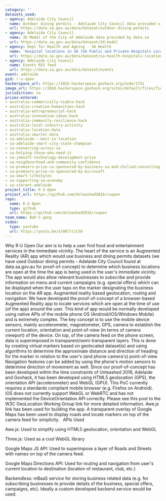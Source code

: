 ```yaml
---
category: ''
datasets_used:
- agency: Adelaide City Council
  name: Outdoor dining permits - Adelaide City Council data provided via data.sa
  url: https://data.sa.gov.au/data/dataset/outdoor-dining-permits
- agency: Adelaide City Council
  name: 3D Model of the City of Adelaide data provided by data.sa
  url: https://data.sa.gov.au/data/dataset/3d-model
- agency: Dept for Health and Ageing - SA Health
  name: 'Hospital locations in SA (SA Public and Private Hospitals Locations):'
  url: https://data.sa.gov.au/data/dataset/sa-health-hospitals-locations
- agency: Adelaide City Council
  name: Events RSS feed
  url: https://data.sa.gov.au/data/dataset/events
event: adelaide
gid: r-u-open
hackerspace_url: https://2016.hackerspace.govhack.org/node/1751
image_url: https://2016.hackerspace.govhack.org/sites/default/files/field/image/RU%20Open.png
jurisdiction: sa
prizes-entered:
- australia-commerically-viable-hack
- australia-creative-humanities-hack
- australia-entrepreneurial-hack
- australia-innovative-ideas-hack
- australia-community-resilience-hack
- australia-local-industry-activity
- australia-location-data
- australia-smarter-data
- sa-adelaide---best-in-location
- sa-adelaide-smart-city-state-champion
- sa-connecting-across-sa
- sa-helping-those-who-need-it
- sa-jemsoft-technology-development-prize
- sa-neighbourhood-and-community-confidence
- sa-premiers-prize-co-sponsored-by-business-sa-and-chiliad-consulting
- sa-premiers-prize-co-sponsored-by-microsoft
- sa-smart-lifestyles
- sa-supporting-sa-economy
- sa-vibrant-adelaide
project_title: R U Open
project_url: https://github.com/Unleashed2016/ruopen
repo:
  name: R U Open
  type: github
  url: https://github.com/Unleashed2016/ruopen
team_name: Bob's gang
video:
  type: youtube
  url: https://youtu.be/al08lttiCS0
---
```


Why R U Open
Our aim is to help a user find food and entertainment services in the immediate vicinity. The heart of the service is an Augmented Reality (AR) app which would use business and dining permits datasets (we have used Outdoor dining permits - Adelaide City Council found at data.sa.gov.au for proof-of-concept) to determine which business locations are open at the time the app is being used in the user's immediate vicinity.
The app would also allow relevant businesses to subscribe and provide information on menu and current campaigns (e.g. special offers) which can be displayed when the user taps on the marker designating the business location on the AR app.
Augmented reality based geolocation, routing and navigation:
We have developed the proof-of-concept of a browser-based Augmented Reality app to locate services which are open at the time of use (of the app) around the user. This kind of app would be normally developed using native APIs of the mobile phone OS (Android/iOS/Windows Mobile) and is extremely complex. The key concept is to use the mobile device sensors, mainly accelerometer, magnetometer, GPS, camera to establish the current location, orientation and point-of-view (in terms of camera viewport) of the device. On top, of the camera feed on the phone screen, data is superimposed in transparent/semi-transparent layers. This is done by creating virtual markers based on geolocated dataset(s) and using algorithms to determine the approximate distance and direction of heading for the marker in relation to the user's (and phone camera's) point-of-view. Navigation features can be added by using the phone's motion sensors to determine direction of movement as well.
Since our proof-of-concept has been developed within the time constraints of Unleashed 2016, Adelaide and Govhack, it has been developed using HTML5 geolocation (GPS), the orientation API (accelerometer) and WebGL (GPU). This PoC currently requires a standards compliant mobile browser (e.g. Firefox on Android). iOS does not currently support WebGL or WebRTC and has not implemented the DeviceOrientation API correctly. Please see this post to the W3C GeoLocation Working Group link for more detailed information. Awe.js link has been used for building the app. A transparent overlay of Google Maps has been used to display roads and locate markers on top of the camera feed for simplicity.
 
APIs Used

Awe.js: Used to simplify using HTML5 geolocation, orientation and WebGL


Three.js: Used as a cool WebGL library


Google Maps JS API: Used to superimpose a layer of Roads and Streets with names on top of the camera feed.


Google Maps Directions API: Used for routing and navigation from user's current location to destination (location of restaurant, club, etc.)


Backendless: mBaaS service for storing business related data (e.g. for subscribing businesses to provide details of the business, special offers, campaigns, etc). Ideally a custom developed backend service would be used.